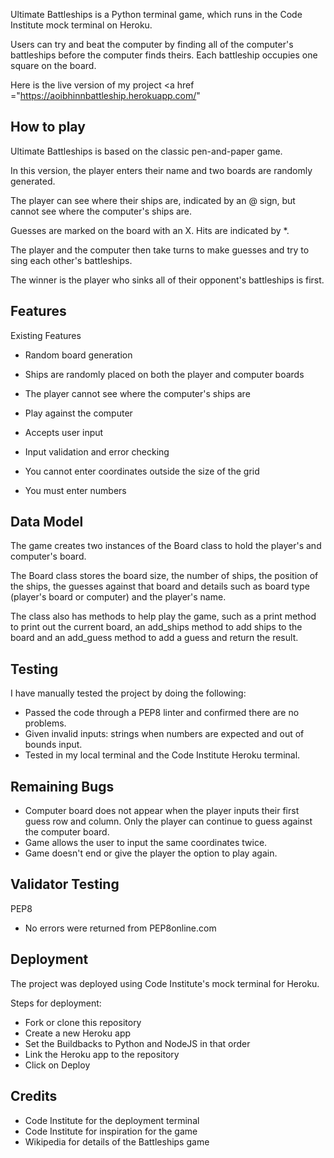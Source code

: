 
Ultimate Battleships is a Python terminal game, which runs in the Code Institute mock terminal on Heroku.

Users can try and beat the computer by finding all of the computer's battleships before the computer finds theirs. Each 
battleship occupies one square on the board.

Here is the live version of my project <a href ="https://aoibhinnbattleship.herokuapp.com/" 

## How to play

Ultimate Battleships is based on the classic pen-and-paper game.

In this version, the player enters their name and two boards are randomly generated.

The player can see where their ships are, indicated by an @ sign, but cannot see where the computer's ships are. 

Guesses are marked on the board with an X. Hits are indicated by *.

The player and the computer then take turns to make guesses and try to sing each other's battleships. 

The winner is the player who sinks all of their opponent's battleships is first. 

## Features

Existing Features

- Random board generation
- Ships are randomly placed on both the player and computer boards
- The player cannot see where the computer's ships are

- Play against the computer
- Accepts user input

- Input validation and error checking
- You cannot enter coordinates outside the size of the grid
- You must enter numbers


## Data Model
The game creates two instances of the Board class to hold the player's and computer's board. 

The Board class stores the board size, the number of ships, the position of the ships, the guesses against that board and details such as board type (player's board or computer) and the player's name.

The class also has methods to help play the game, such as a print method to print out the current board, an add_ships method to add ships to the board and an add_guess method to add a guess and return the result. 

## Testing
I have manually tested the project by doing the following: 
- Passed the code through a PEP8 linter and confirmed there are no problems. 
- Given invalid inputs: strings when numbers are expected and out of bounds input. 
- Tested in my local terminal and the Code Institute Heroku terminal. 

## Remaining Bugs
- Computer board does not appear when the player inputs their first guess row and column. Only the player can continue to guess against the computer board.
- Game allows the user to input the same coordinates twice.
- Game doesn't end or give the player the option to play again.

## Validator Testing
PEP8
- No errors were returned from PEP8online.com

## Deployment
The project was deployed using Code Institute's mock terminal for Heroku. 

Steps for deployment: 
- Fork or clone this repository
- Create a new Heroku app
- Set the Buildbacks to Python and NodeJS in that order 
- Link the Heroku app to the repository 
- Click on Deploy

## Credits
- Code Institute for the deployment terminal 
- Code Institute for inspiration for the game
- Wikipedia for details of the Battleships game